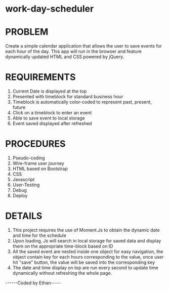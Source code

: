 # work-day-scheduler


<h1>PROBLEM</h1>
  
Create a simple calendar application that allows the user to save events for each hour of the day. This app will run in the browser and feature dynamically updated HTML and CSS powered by jQuery.

<h1>REQUIREMENTS</h1>

1. Current Date is displayed at the top
2. Presented with timeblock for standard business hour
3. Timeblock is automatically color-coded to represent past, present, future
4. Click on a timeblock to enter an event
5. Able to save event to local storage
6. Event saved displayed after refreshed

<h1>PROCEDURES</h1>

1. Pseudo-coding
2. Wire-frame user journey
3. HTML based on Bootstrap
4. CSS
5. Javascript
6. User-Testing
7. Debug
8. Deploy


<h1>DETAILS</h1>

1. This project requires the use of Moment.Js to obtain the dynamic date and time for the schedule
2. Upon loading, Js will search in local storage for saved data and display them on the appropriate time-block based on ID
3. All the saved event are nested inside one object for easy navigation, the object contain key for each hours corresponding to the value, once user hit "save" button, the value will be saved into the corresponding key
4. The date and time display on top are run every second to update time dynamically without refreshing the whole page.



------Coded by Ethan-----



  

